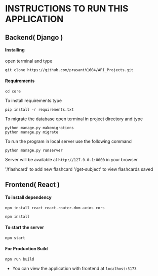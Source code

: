 # INSTRUCTIONS TO RUN THIS APPLICATION

## Backend( Django )

#### Installing

open terminal and type

```
git clone https://github.com/prasanth1604/API_Projects.git
```


#### Requirements

```
cd core
```

To install requirements type

```
pip install -r requirements.txt
```

To migrate the database open terminal in project directory and type

```
python manage.py makemigrations
python manage.py migrate
```

To run the program in local server use the following command

```
python manage.py runserver
```

Server will be available at `http://127.0.0.1:8000` in your browser

'/flashcard' to add new flashcard
'/get-subject' to view flashcards saved

## Frontend( React )

#### To install dependency

```
npm install react react-router-dom axios cors
```

```
npm install
```

#### To start the server

```
npm start
```

#### For Production Build

```
npm run build
```

- You can view the application with frontend at
```localhost:5173```
